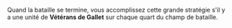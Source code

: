 Quand la bataille se termine, vous accomplissez cette grande stratégie s'il y a une unité de __Vétérans de Gallet__ sur chaque quart du champ de bataille.